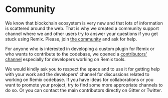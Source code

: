 Community
=======================

We know that blockchain ecosystem is very new and that lots of information is scattered around the web.
That is why we created a community support channel where we and other users try to answer your questions if
you get stuck using Remix. Please, join [the community](https://gitter.im/bgmchain/remix) and ask for help.

For anyone who is interested in developing a custom plugin for Remix or who wants to contribute to the codebase,
we opened a [contributors' channel](https://gitter.im/bgmchain/remix-dev) especially for developers working on Remix tools.

We would kindly ask you to respect the space and to use it for
getting help with your work and the developers' channel for discussions related to working on Remix codebase. If you have
ideas for collaborations or you want to promote your project, try to find some more appropriate channels to do so. Or you can contact
the main contributors directly on Gitter or Twitter.
